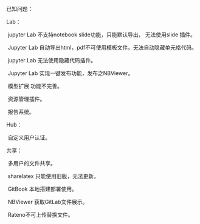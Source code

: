 已知问题：

Lab：

​	jupyter Lab 不支持notebook slide功能，只能默认导出， 无法使用slide 插件。

​	Jupyter Lab 自动导出html，pdf不可使用模板文件。无法自动隐藏单元格代码。

​	jupyter Lab 无法使用隐藏代码插件。

​	Jupyter Lab 实现一键发布功能，发布之NBViewer。

​	模型扩展 功能不完善。

​	资源管理插件。

​	报告系统。

Hub：

​	自定义用户认证。

共享：

​	多用户的文件共享。

​	sharelatex 只能使用旧版，无法更新。

​	GitBook 本地搭建部署使用。

​	NBViewer 获取GitLab文件展示。

​	Rateno不可上传替换文件。